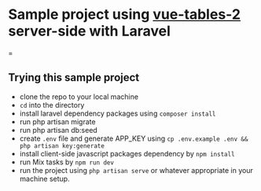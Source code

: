 # Sample project using [vue-tables-2](https://github.com/matfish2/vue-tables-2) server-side with Laravel
=
## Trying this sample project
- clone the repo to your local machine
- `cd` into the directory
- install laravel dependency packages using `composer install`
- run php artisan migrate
- run php artisan db:seed
- create `.env` file and generate APP_KEY using `cp .env.example .env && php artisan key:generate`
- install client-side javascript packages dependency by `npm install`
- run Mix tasks by `npm run dev`
- run the project using `php artisan serve` or whatever appropriate in your machine setup.

